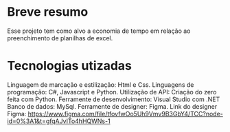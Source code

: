 # Breve resumo

Esse projeto tem como alvo a economia de tempo em relação ao preenchimento de planilhas de excel. 


# Tecnologias utizadas
Linguagem de marcação e estilização: Html e Css.
Linguagens de programação: C#, Javascript e Python.
Utilização de API: Criação do zero feita com Python.
Ferramente de desenvolvimento: Visual Studio com .NET
Banco de dados: MySql.
Ferramente de designer: Figma.
Link do designer Figma: https://www.figma.com/file/tfovfwOo5Uh9Vmv9B3GbY4/TCC?node-id=0%3A1&t=gfqAJvITo4hHQWNs-1
